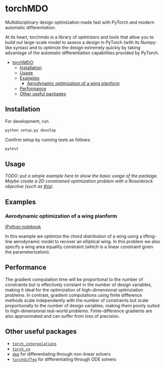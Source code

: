 # torchMDO
Multidisciplinary design optimization made fast with PyTorch and modern automatic differentiation.

At its heart, torchmdo is a library of optimizers and tools that allow you to build out large-scale 
model to assess a design in PyTorch (with its Numpy-like syntax) and to optimize the design extremely quickly by taking
advantage of the automatic differentiation capabilities provided by PyTorch.

- [torchMDO](#torchmdo)
  - [Installation](#installation)
  - [Usage](#usage)
  - [Examples](#examples)
    - [Aerodynamic optimization of a wing planform](#aerodynamic-optimization-of-a-wing-planform)
  - [Performance](#performance)
  - [Other useful packages](#other-useful-packages)

## Installation

For development, run

```bash
python setup.py develop
```

Confirm setup by running tests as follows:

```bash
pytest
```

## Usage

_TODO: put a simple example here to show the basic usage of the package._
_Maybe create a 2D constrained optimization problem with a_
_Rosenbrock objective (such as [this](https://bit.ly/3AVCIUY))._

## Examples

### Aerodynamic optimization of a wing planform

[IPython notebook](./examples/wing_aerodynamic_optimization.ipynb)

In this example we optimize the chord distribution of a wing using a lifting-line aerodynamic model
to recover an elliptical wing.
In this problem we also specify a wing area equality constraint (which is a linear constraint 
given the parameterization).


## Performance

The gradient computation time will be proportional to the number of constraints but is effectively
constant in the number of design variables, making it ideal for the optimization of high-dimensional
optimziation problems.
In contrast, gradient computations using finite difference methods scale independently with the number of
constraints but scale proportionally to the number of design variables, making them poorly suited to
high-dimensional real-world problems.
Finite-difference gradients are also approximated and can suffer from loss of precision.

## Other useful packages

- [`torch_interpolations`](https://github.com/sbarratt/torch_interpolations)
- [`torch_cg`](https://github.com/sbarratt/torch_cg)
- [`deq`](https://github.com/locuslab/deq) for differentiating through non-linear solvers
- [`torchdiffeq`](https://github.com/rtqichen/torchdiffeq) for differentiating through ODE solvers
